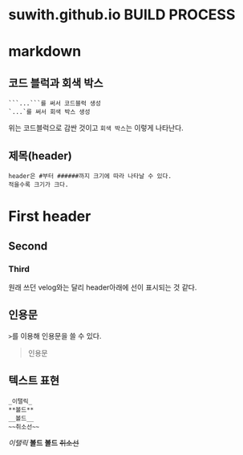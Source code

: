 # suwith.github.io BUILD PROCESS




# markdown 

## 코드 블럭과 회색 박스
```
```...```를 써서 코드블럭 생성
`...`를 써서 회색 박스 생성
```
위는 코드블럭으로 감싼 것이고 `회색 박스`는 이렇게 나타난다.

## 제목(header)
```
header은 #부터 ######까지 크기에 따라 나타날 수 있다.
적을수록 크기가 크다.
```
  # First header
  ## Second
  ### Third
원래 쓰던 velog와는 달리 header아래에 선이 표시되는 것 같다.

## 인용문
`>`를 이용해 인용문을 쓸 수 있다.
> 인용문

## 텍스트 표현
```
_이탤릭_
**볼드**
__볼드__
~~취소선~~
```

_이탤릭_
**볼드**
__볼드__
~~취소선~~
